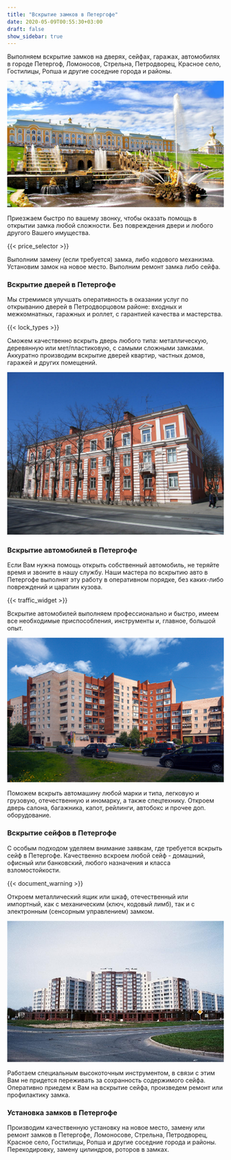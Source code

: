 ```yaml
---
title: "Вскрытие замков в Петергофе"
date: 2020-05-09T00:55:30+03:00
draft: false
show_sidebar: true
---
```


Выполняем вскрытие замков на дверях, сейфах, гаражах, автомобилях в городе Петергоф, Ломоносов, Стрельна, Петродворец, Красное село, Гостилицы, Ропша и другие соседние города и районы. 

![Вскрытие замков в Петергофе](Petergof1.jpg)

Приезжаем быстро по вашему звонку, чтобы оказать помощь в открытии замка любой сложности. Без повреждения двери и любого другого Вашего имущества. 

{{< price_selector >}}

Выполним замену (если требуется) замка, либо кодового механизма. Установим замок на новое место. Выполним ремонт замка либо сейфа.

### Вскрытие дверей в Петергофе

Мы стремимся улучшать оперативность в оказании услуг по открыванию дверей в Петродворцовом районе: входных и межкомнатных, гаражных и роллет, с гарантией качества и мастерства. 

{{< lock_types >}}

Сможем качественно вскрыть дверь любого типа: металлическую, деревянную или мет/пластиковую, с самыми сложными замками. Аккуратно производим вскрытие дверей квартир, частных домов, гаражей и других помещений.

![Вскрытие замков в Петергофе](Petergof2.jpg)

### Вскрытие автомобилей в Петергофе

Если Вам нужна помощь открыть собственный автомобиль, не теряйте время и звоните в нашу службу. Наши мастера по вскрытию авто в Петергофе выполнят эту работу в оперативном порядке, без каких-либо повреждений и царапин кузова. 

{{< traffic_widget >}}

Вскрытие автомобилей выполняем профессионально и быстро, имеем все необходимые приспособления, инструменты и, главное, большой опыт. 

![Вскрытие замков в Петергофе](Petergof3.jpg)

Поможем вскрыть автомашину любой марки и типа, легковую и грузовую, отечественную и иномарку, а также спецтехнику. Откроем дверь салона, багажника, капот, рейлинги, автобокс и прочее доп. оборудование.

### Вскрытие сейфов в Петергофе

С особым подходом уделяем внимание заявкам, где требуется вскрыть сейф в Петергофе. Качественно вскроем любой сейф - домашний, офисный или банковский, любого назначения и класса взломостойкости. 

{{< document_warning >}}

Откроем металлический ящик или шкаф, отечественный или импортный, как с механическим (ключ, кодовый лимб), так и с электронным (сенсорным управлением) замком. 

![Вскрытие замков в Петергофе](Petergof4.jpg)

Работаем специальным высокоточным инструментом, в связи с этим Вам не придется переживать за сохранность содержимого сейфа. Оперативно приедем к Вам на вскрытие сейфа, произведем ремонт или профилактику замка.

### Установка замков в Петергофе

Производим качественную установку на новое место, замену или ремонт замков в Петергофе, Ломоносове, Стрельна, Петродворец, Красное село, Гостилицы, Ропша и другие соседние города и районы. Перекодировку, замену цилиндров, роторов в замках.